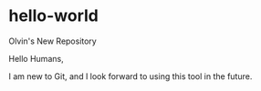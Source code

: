 # hello-world
Olvin's New Repository

Hello Humans,

I am new to Git, and I look forward to using this tool in the future.
